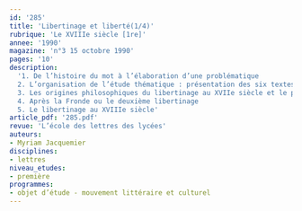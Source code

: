 ```yaml
---
id: '285'
title: 'Libertinage et liberté(1/4)'
rubrique: 'Le XVIIIe siècle [1re]'
annee: '1990'
magazine: 'n°3 15 octobre 1990'
pages: '10'
description: 
  '1. De l’histoire du mot à l’élaboration d’une problématique
  2. L’organisation de l’étude thématique : présentation des six textes illustrant la problématique (« Apologie de Raymond Sebond », tirée des « Essais », de Montaigne ; extrait du livre 1 de « Dissertation en forme de paradoxe contre les aristotéliciens », de Gassendi ; extrait de « L’Autre Monde ou l’Histoire comique des États et Empires de la Lune », de Cyrano de Bergerac ; dernière « Lettre persane », de Montesquieu ; extrait des « Liaisons dangereuses », de Laclos et extrait de « La Nouvelle Justine », de Sade)
  3. Les origines philosophiques du libertinage au XVIIe siècle et le premier mouvement libertin
  4. Après la Fronde ou le deuxième libertinage
  5. Le libertinage au XVIIIe siècle'
article_pdf: '285.pdf'
revue: 'L’école des lettres des lycées'
auteurs:
- Myriam Jacquemier
disciplines:
- lettres
niveau_etudes:
- première
programmes:
- objet d’étude - mouvement littéraire et culturel
---
```

